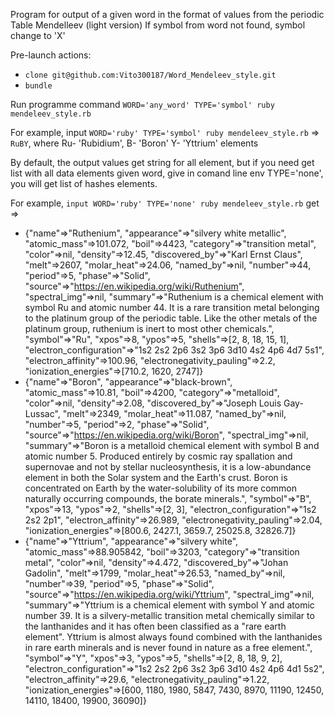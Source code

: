 Program for output of a given word in the format of values from the periodic Table Mendelleev (light version)
If symbol from word not found, symbol change to 'X'

Pre-launch actions:

- ```clone git@github.com:Vito300187/Word_Mendeleev_style.git```
- ```bundle``` 

Run programme command ```WORD='any_word' TYPE='symbol' ruby mendeleev_style.rb```


For example, input ```WORD='ruby' TYPE='symbol' ruby mendeleev_style.rb``` => ```RuBY```, where Ru- 'Rubidium', B- 'Boron' Y- 'Yttrium' elements


By default, the output values get string for all element, but if you need get list with all data elements given word, 
give in comand line env TYPE='none', you will get list of hashes elements.
 
For example, ```input WORD='ruby' TYPE='none' ruby mendeleev_style.rb``` get => 

- {"name"=>"Ruthenium", "appearance"=>"silvery white metallic", "atomic_mass"=>101.072, "boil"=>4423, "category"=>"transition metal", "color"=>nil, "density"=>12.45, "discovered_by"=>"Karl Ernst Claus", "melt"=>2607, "molar_heat"=>24.06, "named_by"=>nil, "number"=>44, "period"=>5, "phase"=>"Solid", "source"=>"https://en.wikipedia.org/wiki/Ruthenium", "spectral_img"=>nil, "summary"=>"Ruthenium is a chemical element with symbol Ru and atomic number 44. It is a rare transition metal belonging to the platinum group of the periodic table. Like the other metals of the platinum group, ruthenium is inert to most other chemicals.", "symbol"=>"Ru", "xpos"=>8, "ypos"=>5, "shells"=>[2, 8, 18, 15, 1], "electron_configuration"=>"1s2 2s2 2p6 3s2 3p6 3d10 4s2 4p6 4d7 5s1", "electron_affinity"=>100.96, "electronegativity_pauling"=>2.2, "ionization_energies"=>[710.2, 1620, 2747]}
- {"name"=>"Boron", "appearance"=>"black-brown", "atomic_mass"=>10.81, "boil"=>4200, "category"=>"metalloid", "color"=>nil, "density"=>2.08, "discovered_by"=>"Joseph Louis Gay-Lussac", "melt"=>2349, "molar_heat"=>11.087, "named_by"=>nil, "number"=>5, "period"=>2, "phase"=>"Solid", "source"=>"https://en.wikipedia.org/wiki/Boron", "spectral_img"=>nil, "summary"=>"Boron is a metalloid chemical element with symbol B and atomic number 5. Produced entirely by cosmic ray spallation and supernovae and not by stellar nucleosynthesis, it is a low-abundance element in both the Solar system and the Earth's crust. Boron is concentrated on Earth by the water-solubility of its more common naturally occurring compounds, the borate minerals.", "symbol"=>"B", "xpos"=>13, "ypos"=>2, "shells"=>[2, 3], "electron_configuration"=>"1s2 2s2 2p1", "electron_affinity"=>26.989, "electronegativity_pauling"=>2.04, "ionization_energies"=>[800.6, 2427.1, 3659.7, 25025.8, 32826.7]}
- {"name"=>"Yttrium", "appearance"=>"silvery white", "atomic_mass"=>88.905842, "boil"=>3203, "category"=>"transition metal", "color"=>nil, "density"=>4.472, "discovered_by"=>"Johan Gadolin", "melt"=>1799, "molar_heat"=>26.53, "named_by"=>nil, "number"=>39, "period"=>5, "phase"=>"Solid", "source"=>"https://en.wikipedia.org/wiki/Yttrium", "spectral_img"=>nil, "summary"=>"Yttrium is a chemical element with symbol Y and atomic number 39. It is a silvery-metallic transition metal chemically similar to the lanthanides and it has often been classified as a \"rare earth element\". Yttrium is almost always found combined with the lanthanides in rare earth minerals and is never found in nature as a free element.", "symbol"=>"Y", "xpos"=>3, "ypos"=>5, "shells"=>[2, 8, 18, 9, 2], "electron_configuration"=>"1s2 2s2 2p6 3s2 3p6 3d10 4s2 4p6 4d1 5s2", "electron_affinity"=>29.6, "electronegativity_pauling"=>1.22, "ionization_energies"=>[600, 1180, 1980, 5847, 7430, 8970, 11190, 12450, 14110, 18400, 19900, 36090]}


